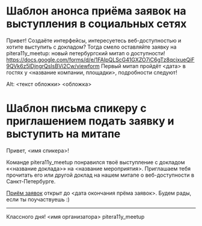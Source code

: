 # Шаблон анонса приёма заявок на выступления в социальных сетях

Привет! Создаёте интерфейсы, интересуетесь веб-доступностью и хотите выступить с докладом? Тогда смело оставляйте заявку на pitera11y_meetup: новый петербургский митап о доступности! https://docs.google.com/forms/d/e/1FAIpQLScG41GXZO7iC6gTz8qcixueQiF9QVk6z5lDjngrQsIsBVi2Cw/viewform 
Первый митап пройдёт <дата> в гостях у <название компании, площадки>, подробности следуют!

Alt: <текст обложки>
<обложка>

# Шаблон письма спикеру с приглашением подать заявку и выступить на митапе

Привет, <имя спикера>!

Команде pitera11y_meetup понравился твоё выступление с докладом «<название доклада>» на <название мероприятия>. Приглашаем тебя прочитать его или другой доклад на нашем митапе о веб-доступности в Санкт-Петербурге.

[Приём заявок](https://docs.google.com/forms/d/e/1FAIpQLScG41GXZO7iC6gTz8qcixueQiF9QVk6z5lDjngrQsIsBVi2Cw/viewform) открыт до <дата окончания прёма заявок>. Будем рады, если ты поучаствуешь :)

____
Классного дня!
<имя организатора>
pitera11y_meetup
